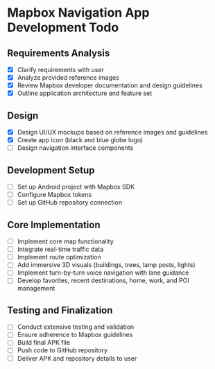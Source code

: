# Mapbox Navigation App Development Todo

## Requirements Analysis
- [x] Clarify requirements with user
- [x] Analyze provided reference images
- [x] Review Mapbox developer documentation and design guidelines
- [x] Outline application architecture and feature set

## Design
- [x] Design UI/UX mockups based on reference images and guidelines
- [x] Create app icon (black and blue globe logo)
- [ ] Design navigation interface components

## Development Setup
- [ ] Set up Android project with Mapbox SDK
- [ ] Configure Mapbox tokens
- [ ] Set up GitHub repository connection

## Core Implementation
- [ ] Implement core map functionality
- [ ] Integrate real-time traffic data
- [ ] Implement route optimization
- [ ] Add immersive 3D visuals (buildings, trees, lamp posts, lights)
- [ ] Implement turn-by-turn voice navigation with lane guidance
- [ ] Develop favorites, recent destinations, home, work, and POI management

## Testing and Finalization
- [ ] Conduct extensive testing and validation
- [ ] Ensure adherence to Mapbox guidelines
- [ ] Build final APK file
- [ ] Push code to GitHub repository
- [ ] Deliver APK and repository details to user
